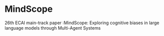 # MindScope
26th ECAI main-track paper :MindScope: Exploring cognitive biases in large language models through Multi-Agent Systems
